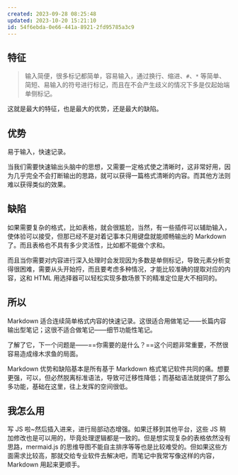 ```yaml
---
created: 2023-09-28 08:25:48
updated: 2023-10-20 15:21:10
id: 54f6ebda-0e66-441a-8921-2fd95785a3c9
---
```


## 特征

> 输入简便，很多标记都简单，容易输入，通过换行、缩进、`#`、`*` 等简单、简短、易输入的符号进行标记，而且在不会产生歧义的情况下多是仅起始端单侧标记。

这就是最大的特征，也是最大的优势，还是最大的缺陷。

## 优势

易于输入，快速记录。

当我们需要快速输出头脑中的思想，又需要一定格式使之清晰时，这非常好用，因为几乎完全不会打断输出的思路，就可以获得一篇格式清晰的内容。而其他方法则难以获得类似的效果。

## 缺陷

如果需要复杂的格式，比如表格，就会很尴尬，当然，有一些插件可以辅助输入，使体验可以接受，但那已经不是对着记事本只用键盘就能顺畅输出的 Markdown 了。而且表格也不具有多少灵活性，比如都不能做个求和。

而且当你需要对内容进行深入处理时会发现因为多数是单侧标记，导致元素分析变得很困难，需要从头开始捋，而且要考虑多种情况，才能比较准确的提取对应的内容，这和 HTML 用选择器可以轻松实现多数场景下的精准定位是大不相同的。

## 所以

Markdown 适合连续简单格式内容的快速记录。这很适合用做笔记——长篇内容输出型笔记；这很不适合做笔记——细节功能性笔记。

了解了它，下一个问题是——==你需要的是什么？==这个问题非常重要，不然很容易造成缘木求鱼的局面。

Markdown 优势和缺陷基本是所有基于 Markdown 格式笔记软件共同的痛。想要更强，可以，但必然脱离标准语法，导致可迁移性降低；而基础语法就提供了那么多功能，基础在这里，往上发挥的空间很低。

## 我怎么用

写 JS 啦~然后插入进来，进行局部动态增强。如果迁移到其他平台，这些 JS 稍加修改也是可以用的，毕竟处理逻辑都是一致的。但是想实现复杂的表格依然没有思路，mermaid.js 的思维导图不能自主排序等等也是比较难受的。但如果这些方面需求比较高，那就交给专业软件去解决吧，而笔记中我常写像这样的内容，Markdown 用起来更顺手。